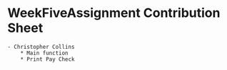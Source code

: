 # WeekFiveAssignment Contribution Sheet

	- Christopher Collins
		* Main function
		* Print Pay Check